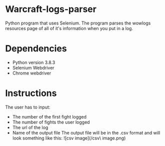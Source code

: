 # Warcraft-logs-parser
Python program that uses Selenium. The program parses the wowlogs resources page of all of it's information when you put in a log.

# Dependencies

* Python version 3.8.3
* Selenium Webdriver
* Chrome webdriver

# Instructions
The user has to input:
* The number of the first fight logged
* The number of fights the user logged 
* The url of the log
* Name of the output file
The output file will be in the .csv format and will look something like this:
![csv image](/csv\ image.png)
